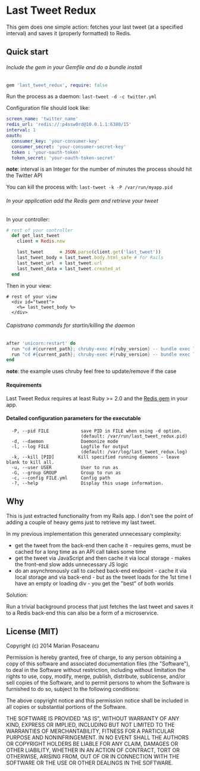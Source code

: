 # Last Tweet Redux

This gem does one simple action: fetches your last tweet (at a specified interval) and saves it (properly formatted) to Redis.

## Quick start

###### Include the gem in your Gemfile and do a bundle install

```ruby
gem 'last_tweet_redux', require: false
```

Run the process as a daemon: `last-tweet -d -c twitter.yml`

Configuration file should look like:

```yml
screen_name: 'twitter_name'
redis_url: 'redis://:p4ssw0rd@10.0.1.1:6380/15'
interval: 1
oauth:
  consumer_key: 'your-consumer-key'
  consumer_secret: 'your-consumer-secret-key'
  token : 'your-oauth-token'
  token_secret: 'your-oauth-token-secret'
```

__note__: interval is an Integer for the number of minutes the process should hit the Twitter API

You can kill the process with: `last-tweet -k -P /var/run/myapp.pid`

###### In your application add the Redis gem and retrieve your tweet

In your controller:

```ruby
# rest of your controller
  def get_last_tweet
    client = Redis.new

    last_tweet      = JSON.parse(client.get('last_tweet'))
    last_tweet_body = last_tweet.body.html_safe # for Rails
    last_tweet_url  = last_tweet.url
    last_tweet_data = last_tweet.created_at
  end
```

Then in your view:

```erb
# rest of your view
  <div id="tweet">
    <%= last_tweet_body %>
  </div>
```
###### Capistrano commands for startin/killing the daemon

```ruby
after 'unicorn:restart' do
  run "cd #{current_path}; chruby-exec #{ruby_version} -- bundle exec last-tweet -k -P tmp/last_tweet.pid -c config/last_tweet.yml"
  run "cd #{current_path}; chruby-exec #{ruby_version} -- bundle exec last-tweet -d -P tmp/last_tweet.pid -l tmp/last_tweet.log -c config/last_tweet.yml"
end
```

__note__: the example uses chruby feel free to update/remove if the case

#### Requirements

Last Tweet Redux requires at least Ruby >= 2.0 and the [Redis gem](https://github.com/redis/redis-rb) in your app.

#### Detailed configuration parameters for the executable

```
  -P, --pid FILE            save PID in FILE when using -d option.
                            (default: /var/run/last_tweet_redux.pid)
  -d, --daemon              Daemonize mode
  -l, --log FILE            Logfile for output
                            (default: /var/log/last_tweet_redux.log)
  -k, --kill [PID]         Kill specified running daemons - leave blank to kill all.
  -u, --user USER           User to run as
  -G, --group GROUP         Group to run as
  -c, --config FILE.yml     Config path
  -?, --help                Display this usage information.
```

## Why

This is just extracted functionality from my Rails app. I don't see the point of adding a couple of heavy gems just to retrieve my last tweet.

In my previous implementation this generated unnecessary complexity:

- get the tweet from the back-end then cache it - requires gems, must be cached for a long time as an API call takes some time
- get the tweet via JavaScript and then cache it via local storage - makes the front-end slow adds unnecessary JS logic
- do an asynchronously call to cached back-end endpoint - cache it via local storage and via back-end - but as the tweet loads for the 1st time I have an empty or loading div - you get the "best" of both worlds

Solution:

Run a trivial background process that just fetches the last tweet and saves it to a Redis back-end this can also be a form of a microservice.

## License (MIT)

Copyright (c) 2014 Marian Posaceanu

Permission is hereby granted, free of charge, to any person obtaining a copy of this software and associated documentation files (the "Software"), to deal in the Software without restriction, including without limitation the rights to use, copy, modify, merge, publish, distribute, sublicense, and/or sell copies of the Software, and to permit persons to whom the Software is furnished to do so, subject to the following conditions:

The above copyright notice and this permission notice shall be included in all copies or substantial portions of the Software.

THE SOFTWARE IS PROVIDED "AS IS", WITHOUT WARRANTY OF ANY KIND, EXPRESS OR IMPLIED, INCLUDING BUT NOT LIMITED TO THE WARRANTIES OF MERCHANTABILITY, FITNESS FOR A PARTICULAR PURPOSE AND NONINFRINGEMENT. IN NO EVENT SHALL THE AUTHORS OR COPYRIGHT HOLDERS BE LIABLE FOR ANY CLAIM, DAMAGES OR OTHER LIABILITY, WHETHER IN AN ACTION OF CONTRACT, TORT OR OTHERWISE, ARISING FROM, OUT OF OR IN CONNECTION WITH THE SOFTWARE OR THE USE OR OTHER DEALINGS IN THE SOFTWARE.
